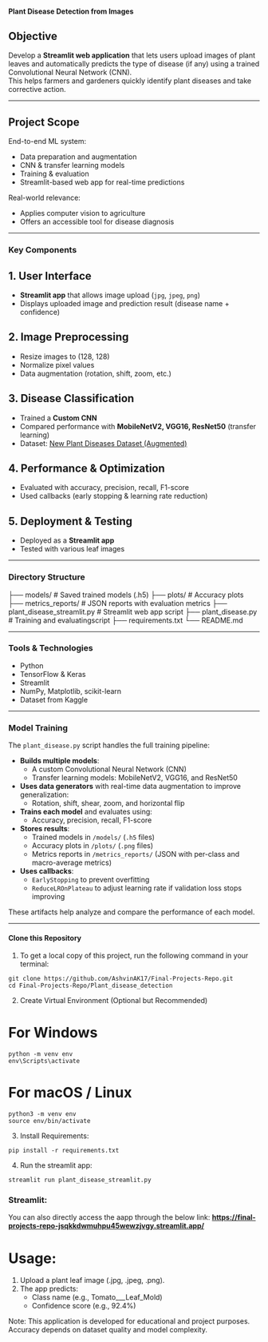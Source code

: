 #### Plant Disease Detection from Images

## Objective
Develop a **Streamlit web application** that lets users upload images of plant leaves and automatically predicts the type of disease (if any) using a trained Convolutional Neural Network (CNN).  
This helps farmers and gardeners quickly identify plant diseases and take corrective action.

---

## Project Scope
 End-to-end ML system:  
- Data preparation and augmentation  
- CNN & transfer learning models  
- Training & evaluation  
- Streamlit-based web app for real-time predictions

 Real-world relevance:  
- Applies computer vision to agriculture  
- Offers an accessible tool for disease diagnosis

---

###  Key Components

## 1. User Interface
- **Streamlit app** that allows image upload (`jpg`, `jpeg`, `png`)
- Displays uploaded image and prediction result (disease name + confidence)

## 2. Image Preprocessing
- Resize images to (128, 128)
- Normalize pixel values
- Data augmentation (rotation, shift, zoom, etc.)

## 3. Disease Classification
- Trained a **Custom CNN**
- Compared performance with **MobileNetV2, VGG16, ResNet50** (transfer learning)
- Dataset: [New Plant Diseases Dataset (Augmented)](https://www.kaggle.com/vipoooool/new-plant-diseases-dataset)

## 4. Performance & Optimization
- Evaluated with accuracy, precision, recall, F1-score
- Used callbacks (early stopping & learning rate reduction)

## 5. Deployment & Testing
- Deployed as a **Streamlit app**
- Tested with various leaf images

---

###  Directory Structure

├── models/ # Saved trained models (.h5)
├── plots/ # Accuracy plots
├── metrics_reports/ # JSON reports with evaluation metrics
├── plant_disease_streamlit.py # Streamlit web app script
├── plant_disease.py # Training and evaluatingscript
├── requirements.txt
└── README.md

---

###  Tools & Technologies
- Python
- TensorFlow & Keras
- Streamlit
- NumPy, Matplotlib, scikit-learn
- Dataset from Kaggle

---
###  Model Training

The `plant_disease.py` script handles the full training pipeline:

- **Builds multiple models**:
  - A custom Convolutional Neural Network (CNN)
  - Transfer learning models: MobileNetV2, VGG16, and ResNet50
- **Uses data generators** with real-time data augmentation to improve generalization:
  - Rotation, shift, shear, zoom, and horizontal flip
- **Trains each model** and evaluates using:
  - Accuracy, precision, recall, F1-score
- **Stores results**:
  - Trained models in `/models/` (`.h5` files)
  - Accuracy plots in `/plots/` (`.png` files)
  - Metrics reports in `/metrics_reports/` (JSON with per-class and macro-average metrics)
- **Uses callbacks**:
  - `EarlyStopping` to prevent overfitting
  - `ReduceLROnPlateau` to adjust learning rate if validation loss stops improving

 These artifacts help analyze and compare the performance of each model.

---

#### Clone this Repository

1. To get a local copy of this project, run the following command in your terminal:

```
git clone https://github.com/AshvinAK17/Final-Projects-Repo.git
cd Final-Projects-Repo/Plant_disease_detection

```

2. Create Virtual Environment (Optional but Recommended)

# For Windows
```
python -m venv env
env\Scripts\activate
```

# For macOS / Linux
```
python3 -m venv env
source env/bin/activate
```

3. Install Requirements:

```
pip install -r requirements.txt
```

4. Run the streamlit app:

```
streamlit run plant_disease_streamlit.py

```

### Streamlit:
You can also directly access the aapp through the below link:
**https://final-projects-repo-jsqkkdwmuhpu45wewzjvgy.streamlit.app/**

# Usage:
1. Upload a plant leaf image (.jpg, .jpeg, .png).
2. The app predicts:
    - Class name (e.g., Tomato___Leaf_Mold)
    - Confidence score (e.g., 92.4%)

Note: This application is developed for educational and project purposes.
Accuracy depends on dataset quality and model complexity.

